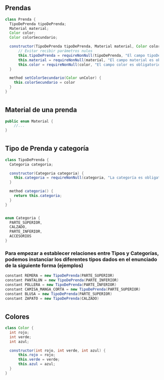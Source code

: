## Prendas

```java
class Prenda {
  TipoDePrenda tipoDePrenda;
  Material material;
  Color color;
  Color colorSecundario;

  constructor(TipoDePrenda tipoDePrenda, Material material, Color color) {
      // Evitar recibir parámetros nulos
      this.tipoDePrenda = requireNonNull(tipoDePrenda, "El campo tipoDePrenda es obligatorio");
      this.material = requireNonNull(material, "El campo material es obligatorio");
      this.color = requireNonNull(color, "El campo color es obligatorio");
  }

  method setColorSecundario(Color unColor) {
    this.colorSecundario = color
  }
}
```
#

## Material de una prenda

```java
public enum Material {
    //...
}
```

#

## Tipo de Prenda y categoría

```java
class TipoDePrenda {
  Categoria categoria;

  constructor(Categoria categoria) {
    this.categoria = requireNonNull(categoria, "La categoría es obligatoria")
  }

  method categoria() {
    return this.categoria;
  }
}


enum Categoria {
  PARTE_SUPERIOR, 
  CALZADO, 
  PARTE_INFERIOR, 
  ACCESORIOS
}
```

### Para empezar a establecer relaciones entre Tipos y Categorías, podemos instanciar los diferentes tipos dados en el enunciado de la siguiente forma (ejemplos)

```java
constant REMERA = new TipoDePrenda(PARTE_SUPERIOR)
constant PANTALON = new TipoDePrenda(PARTE_INFERIOR)
constant POLLERA = new TipoDePrenda(PARTE_INFERIOR)
constant CAMISA_MANGA_CORTA = new TipoDePrenda(PARTE_SUPERIOR)
constant BLUSA = new TipoDePrenda(PARTE_SUPERIOR)
constant ZAPATO = new TipoDePrenda(CALZADO)
```

#

## Colores

```java
class Color {
  int rojo;
  int verde;
  int azul;

  constructor(int rojo, int verde, int azul) {
      this.rojo = rojo;
      this.verde = verde;
      this.azul = azul;
  }
}
```